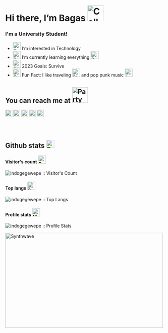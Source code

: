 # Hi there, I’m Bagas <img src="https://raw.githubusercontent.com/Tarikul-Islam-Anik/Animated-Fluent-Emojis/master/Emojis/Hand%20gestures/Call%20Me%20Hand%20Light%20Skin%20Tone.png" alt="Call Me Hand Light Skin Tone" width="50" height="50" />

### I'm a University Student!
- <img src="https://raw.githubusercontent.com/Tarikul-Islam-Anik/Animated-Fluent-Emojis/master/Emojis/Smilies/Astonished%20Face.png" alt="Astonished Face" width="25" height="25" /> I’m interested in Technology
- <img src="https://raw.githubusercontent.com/Tarikul-Islam-Anik/Animated-Fluent-Emojis/master/Emojis/Animals/Potted%20Plant.png" alt="Potted Plant" width="25" height="25" /> I’m currently learning everything <img src="https://raw.githubusercontent.com/Tarikul-Islam-Anik/Animated-Fluent-Emojis/master/Emojis/Smilies/Beaming%20Face%20with%20Smiling%20Eyes.png" alt="Beaming Face with Smiling Eyes" width="25" height="25" />
- <img src="https://raw.githubusercontent.com/Tarikul-Islam-Anik/Animated-Fluent-Emojis/master/Emojis/Travel%20and%20places/Airplane.png" alt="Airplane" width="25" height="25" /> 2023 Goals: Survive
- <img src="https://raw.githubusercontent.com/Tarikul-Islam-Anik/Animated-Fluent-Emojis/master/Emojis/Smilies/Collision.png" alt="Collision" width="25" height="25" /> Fun Fact: I like traveling <img src="https://raw.githubusercontent.com/Tarikul-Islam-Anik/Animated-Fluent-Emojis/master/Emojis/Travel%20and%20places/Star.png" alt="Star" width="25" height="25" /> and pop punk music <img src="https://raw.githubusercontent.com/Tarikul-Islam-Anik/Animated-Fluent-Emojis/master/Emojis/Hand%20gestures/Love-You%20Gesture%20Light%20Skin%20Tone.png" alt="Love-You Gesture Light Skin Tone" width="25" height="25" />

<h2>You can reach me at <img src="https://raw.githubusercontent.com/Tarikul-Islam-Anik/Animated-Fluent-Emojis/master/Emojis/Activities/Party%20Popper.png" alt="Party Popper" width="50" height="50" />
</h2>

[<img align="left" alt="Twitter" width="22px" src="https://github.com/indogegewepe/logos/blob/main/twitter.png" />][twitter]
[<img align="left" alt="Instagram" width="22px" src="https://img.icons8.com/color/480/000000/instagram-new--v1.png" />][instagram]
[<img align="left" alt="Youtube" width="22px" src="https://github.com/indogegewepe/logos/blob/main/youtube.png" />][youtube]
[<img align="left" alt="Linkedin" width="22px" src="https://github.com/indogegewepe/logos/blob/main/linkedin.png" />][linkedin]
[<img align="left" alt="Discord" width="22px" src="https://github.com/indogegewepe/logos/blob/main/Discord-Logo-Color.svg" />][discord]

<br>

[twitter]: https://twitter.com/Tsiqohhh
[instagram]: https://www.instagram.com/tsiqohhh/
[youtube]: https://www.youtube.com/channel/UCLO-9nUDXZbYZqtqhlq_1fw
[discord]: https://discord.gg/KMASMkmrQr
[github]: https://github.com/indogegewepe
[html]: https://en.wikipedia.org/wiki/HTML
[css]: https://en.wikipedia.org/wiki/CSS
[linkedin]: https://www.linkedin.com/in/bagas-uwaidha-4756261b5/

<br><br>

<h2>Github stats <img src="https://raw.githubusercontent.com/Tarikul-Islam-Anik/Animated-Fluent-Emojis/master/Emojis/Objects/Bar%20Chart.png" alt="Bar Chart" width="25" height="25" /></h2>

<h4>Visitor's count <img src="https://raw.githubusercontent.com/Tarikul-Islam-Anik/Animated-Fluent-Emojis/master/Emojis/Smilies/Face%20Without%20Mouth.png" alt="Face Without Mouth" width="25" height="25" /></h4>

<p><img src="https://profile-counter.glitch.me/{indogegewepe}/count.svg" alt="indogegewepe :: Visitor's Count" /></p>

<h4>Top langs <img src="https://raw.githubusercontent.com/Tarikul-Islam-Anik/Animated-Fluent-Emojis/master/Emojis/Activities/Sparkles.png" alt="Sparkles" width="25" height="25" /></h4>

<p><img src="https://github-readme-stats.vercel.app/api/top-langs/?username=indogegewepe&langs_count=10&&bg_color=90,F9F2ED,3AB0FF,ED2B2A&layout=compact" alt="indogegewepe :: Top Langs" /></p>

<h4>Profile stats <img src="https://raw.githubusercontent.com/Tarikul-Islam-Anik/Animated-Fluent-Emojis/master/Emojis/Objects/Musical%20Keyboard.png" alt="Musical Keyboard" width="25" height="25" /></h4>

<p><img src="https://github-readme-stats.vercel.app/api?username=indogegewepe&show_icons=true&bg_color=90,F9F2ED,3AB0FF,ED2B2A,F87474" alt="indogegewepe :: Profile Stats" /></p>

<p><img src="https://thumbs.gfycat.com/adventurousobesecentipede-size_restricted.gif" alt="Synthwave" height="300" width="500"></p>
